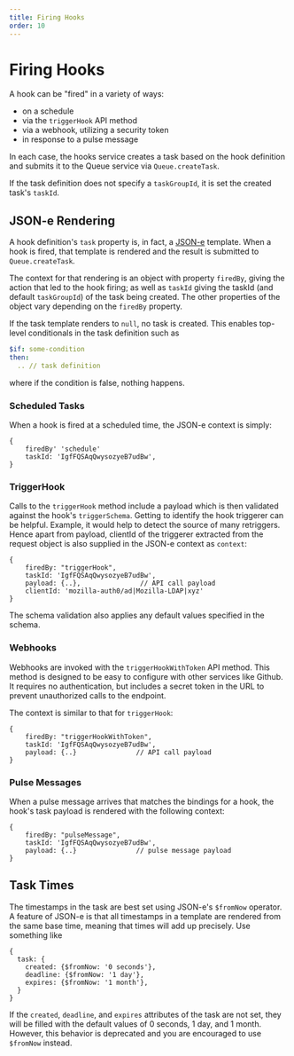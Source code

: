 ```yaml
---
title: Firing Hooks
order: 10
---
```


# Firing Hooks

A hook can be "fired" in a variety of ways:

 * on a schedule
 * via the `triggerHook` API method
 * via a webhook, utilizing a security token
 * in response to a pulse message

In each case, the hooks service creates a task based on the hook definition and
submits it to the Queue service via `Queue.createTask`.

If the task definition does not specify a `taskGroupId`, it is set the created
task's `taskId`.

## JSON-e Rendering

A hook definition's `task` property is, in fact, a
[JSON-e](https://taskcluster.github.io/json-e/) template.  When a hook is
fired, that template is rendered and the result is submitted to
`Queue.createTask`.

The context for that rendering is an object with property `firedBy`, giving the
action that led to the hook firing; as well as `taskId` giving the taskId (and
default `taskGroupId`) of the task being created. The other properties of the
object vary depending on the `firedBy` property.

If the task template renders to `null`, no task is created.
This enables top-level conditionals in the task definition such as

```yaml
$if: some-condition
then:
  .. // task definition
```

where if the condition is false, nothing happens.

### Scheduled Tasks

When a hook is fired at a scheduled time, the JSON-e context is simply:

```
{
    firedBy' 'schedule'
    taskId: 'IgfFQSAqQwysozyeB7udBw',
}
```

### TriggerHook

Calls to the `triggerHook` method include a payload which is then validated
against the hook's `triggerSchema`. Getting to identify the hook triggerer can 
be helpful. Example, it would help to detect the source of many retriggers. 
Hence apart from payload, clientId  of the triggerer extracted from the request
object is also supplied in the JSON-e context as `context`:

```
{
    firedBy: "triggerHook",
    taskId: 'IgfFQSAqQwysozyeB7udBw',
    payload: {..},               // API call payload
    clientId: 'mozilla-auth0/ad|Mozilla-LDAP|xyz'
}
```

The schema validation also applies any default values specified in the schema.

### Webhooks

Webhooks are invoked with the `triggerHookWithToken` API method. This method is
designed to be easy to configure with other services like Github.  It requires
no authentication, but includes a secret token in the URL to prevent
unauthorized calls to the endpoint.

The context is similar to that for `triggerHook`:

```
{
    firedBy: "triggerHookWithToken",
    taskId: 'IgfFQSAqQwysozyeB7udBw',
    payload: {..}               // API call payload
}
```

### Pulse Messages

When a pulse message arrives that matches the bindings for a hook, the hook's
task payload is rendered with the following context:

```
{
    firedBy: "pulseMessage",
    taskId: 'IgfFQSAqQwysozyeB7udBw',
    payload: {..}               // pulse message payload
}
```

## Task Times

The timestamps in the task are best set using JSON-e's `$fromNow` operator.
A feature of JSON-e is that all timestamps in a template are rendered from the
same base time, meaning that times will add up precisely.  Use something like

```
{
  task: {
    created: {$fromNow: '0 seconds'},
    deadline: {$fromNow: '1 day'},
    expires: {$fromNow: '1 month'},
  }
}
```

If the `created`, `deadline`, and `expires` attributes of the task are not set,
they will be filled with the default values of 0 seconds, 1 day, and 1 month.
However, this behavior is deprecated and you are encouraged to use `$fromNow`
instead.
